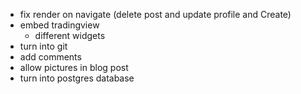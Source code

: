 - fix render on navigate (delete post and update profile and Create)
- embed tradingview
    - different widgets
- turn into git
- add comments
- allow pictures in blog post
- turn into postgres database